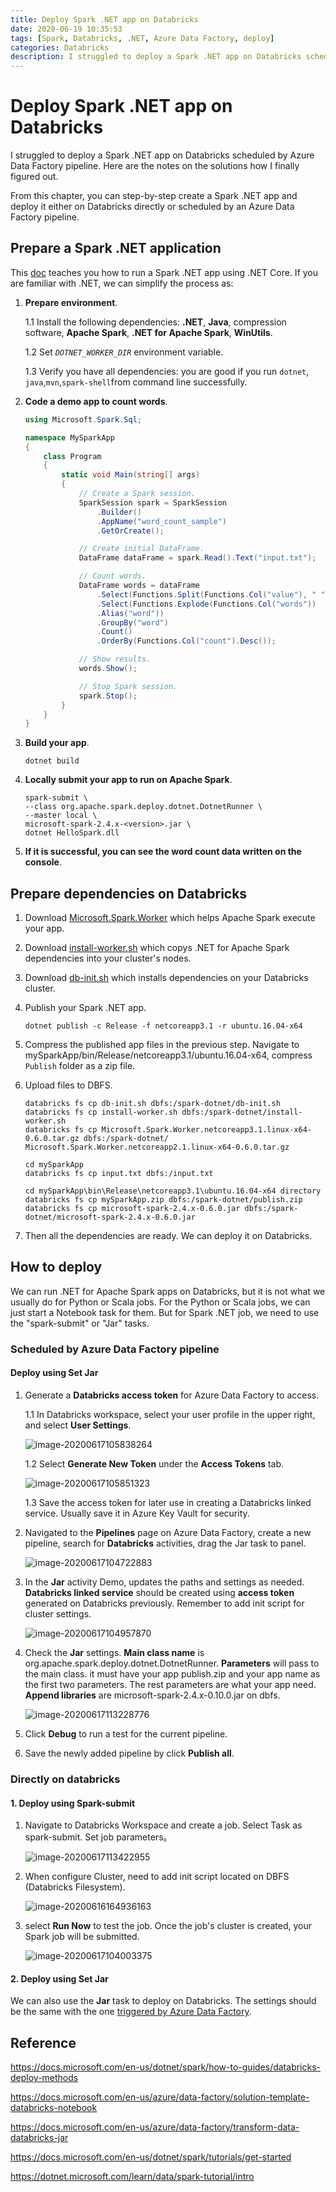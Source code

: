```yaml
---
title: Deploy Spark .NET app on Databricks
date: 2020-06-19 10:35:53
tags: [Spark, Databricks, .NET, Azure Data Factory, deploy]
categories: Databricks
description: I struggled to deploy a Spark .NET app on Databricks scheduled by Azure Data Factory pipeline. Here are the notes on the solutions how I finally figured out. From this chapter, you can step-by-step create a Spark .NET app and deploy it either on Databricks directly or scheduled by an Azure Data Factory pipeline.
---
```


# Deploy Spark .NET app on Databricks

I struggled to deploy a Spark .NET app on Databricks scheduled by Azure Data Factory pipeline. Here are the notes on the solutions how I finally figured out. 

From this chapter, you can step-by-step create a Spark .NET app and deploy it either on Databricks directly or scheduled by an Azure Data Factory pipeline.

## Prepare a Spark .NET application

This [doc](https://docs.microsoft.com/en-us/dotnet/spark/tutorials/get-started) teaches you how to run a Spark .NET app using .NET Core. If you are familiar with .NET, we can simplify the process as:

1. **Prepare environment**.

   1.1 Install the following dependencies: **.NET**, **Java**, compression software, **Apache Spark**, **.NET for Apache Spark**, **WinUtils**.

   1.2 Set *`DOTNET_WORKER_DIR`* environment variable.

   1.3 Verify you have all dependencies: you are good if you run `dotnet`, `java`,`mvn`,`spark-shell`from command line successfully.

2. **Code a demo app to count words**.

   ```c#
   using Microsoft.Spark.Sql;
   
   namespace MySparkApp
   {
       class Program
       {
           static void Main(string[] args)
           {
               // Create a Spark session.
               SparkSession spark = SparkSession
                   .Builder()
                   .AppName("word_count_sample")
                   .GetOrCreate();
   
               // Create initial DataFrame.
               DataFrame dataFrame = spark.Read().Text("input.txt");
   
               // Count words.
               DataFrame words = dataFrame
                   .Select(Functions.Split(Functions.Col("value"), " ").Alias("words"))
                   .Select(Functions.Explode(Functions.Col("words"))
                   .Alias("word"))
                   .GroupBy("word")
                   .Count()
                   .OrderBy(Functions.Col("count").Desc());
   
               // Show results.
               words.Show();
   
               // Stop Spark session.
               spark.Stop();
           }
       }
   }
   ```

   

3. **Build your app**.

   ```
   dotnet build
   ```

4. **Locally submit your app to run on Apache Spark**.

   ```
   spark-submit \
   --class org.apache.spark.deploy.dotnet.DotnetRunner \
   --master local \
   microsoft-spark-2.4.x-<version>.jar \
   dotnet HelloSpark.dll
   ```

5. **If it is successful, you can see the word count data written on the console**.

## Prepare dependencies on Databricks

1. Download [Microsoft.Spark.Worker](https://github.com/dotnet/spark/releases/download/v0.6.0/Microsoft.Spark.Worker.netcoreapp2.1.linux-x64-0.6.0.tar.gz) which helps Apache Spark execute your app.

2. Download [install-worker.sh](https://github.com/xinyeah/Spark/blob/master/dotnet/deployment/install-worker.sh) which copys .NET for Apache Spark dependencies into your cluster's nodes.

3. Download [db-init.sh](https://github.com/xinyeah/Spark/blob/master/dotnet/deployment/db-init.sh) which installs dependencies on your Databricks cluster.

4. Publish your Spark .NET app.

   ```
   dotnet publish -c Release -f netcoreapp3.1 -r ubuntu.16.04-x64
   ```

5. Compress the published app files in the previous step. Navigate to mySparkApp/bin/Release/netcoreapp3.1/ubuntu.16.04-x64, compress `Publish` folder as a zip file.

6. Upload files to DBFS.

   ```
   databricks fs cp db-init.sh dbfs:/spark-dotnet/db-init.sh
   databricks fs cp install-worker.sh dbfs:/spark-dotnet/install-worker.sh
   databricks fs cp Microsoft.Spark.Worker.netcoreapp3.1.linux-x64-0.6.0.tar.gz dbfs:/spark-dotnet/   Microsoft.Spark.Worker.netcoreapp2.1.linux-x64-0.6.0.tar.gz
   
   cd mySparkApp
   databricks fs cp input.txt dbfs:/input.txt
   
   cd mySparkApp\bin\Release\netcoreapp3.1\ubuntu.16.04-x64 directory
   databricks fs cp mySparkApp.zip dbfs:/spark-dotnet/publish.zip
   databricks fs cp microsoft-spark-2.4.x-0.6.0.jar dbfs:/spark-dotnet/microsoft-spark-2.4.x-0.6.0.jar
   ```

   

7. Then all the dependencies are ready. We can deploy it on Databricks.

## How to deploy

We can run .NET for Apache Spark apps on Databricks, but it is not what we usually do for Python or Scala jobs. For the Python or Scala jobs, we can just start a Notebook task for them. But for Spark .NET job, we need to use the "spark-submit" or "Jar" tasks. 

### Scheduled by Azure Data Factory pipeline

#### Deploy using Set Jar

1. Generate a **Databricks access token** for Azure Data Factory to access. 

   1.1 In Databricks workspace, select your user profile in the upper right, and select  **User Settings**.

   ![image-20200617105838264](/images/image-20200617105838264.png)

   1.2 Select **Generate New Token** under the **Access Tokens** tab.

   ![image-20200617105851323](/images/image-20200617105851323.png)

   1.3 Save the access token for later use in creating a Databricks linked service. Usually save it in Azure Key Vault for security.

2. Navigated to the **Pipelines** page on Azure Data Factory, create a new pipeline, search for **Databricks** activities, drag the Jar task to panel.

   ![image-20200617104722883](/images/image-20200617104722883.png)

3. In the **Jar** activity Demo, updates the paths and settings as needed. **Databricks linked service** should be created using **access token** generated on Databricks previously. Remember to add init script for cluster settings.

   ![image-20200617104957870](/images/image-20200617104957870.png)

4. Check the **Jar** settings. **Main class name** is org.apache.spark.deploy.dotnet.DotnetRunner. **Parameters** will pass to the main class. it must have your app publish.zip and your app name as the first two parameters. The rest parameters are what your app need. **Append libraries** are microsoft-spark-2.4.x-0.10.0.jar on dbfs.

   ![image-20200617113228776](/images/image-20200617113228776.png)

5. Click **Debug** to run a test for the current pipeline.

6. Save the newly added pipeline by click **Publish all**.

### Directly on databricks

#### 1. Deploy using Spark-submit

1. Navigate to Databricks Workspace and create a job. Select Task as spark-submit. Set job parameters。

   ![image-20200617113422955](/images/image-20200617113422955.png)

2. When configure Cluster, need to add init script located on DBFS (Databricks Filesystem).

   ![image-20200616164936163](/images/image-20200616164936163.png)

3. select **Run Now** to test the job. Once the job's cluster is created, your Spark job will be submitted.

   ![image-20200617104003375](/images/image-20200617104003375.png)

#### 2. Deploy using Set Jar

We can also use the **Jar** task to deploy on Databricks. The settings should be the same with the one [triggered by Azure Data Factory](#deploy-using-set-jar).

## Reference

https://docs.microsoft.com/en-us/dotnet/spark/how-to-guides/databricks-deploy-methods

https://docs.microsoft.com/en-us/azure/data-factory/solution-template-databricks-notebook

https://docs.microsoft.com/en-us/azure/data-factory/transform-data-databricks-jar

https://docs.microsoft.com/en-us/dotnet/spark/tutorials/get-started

https://dotnet.microsoft.com/learn/data/spark-tutorial/intro